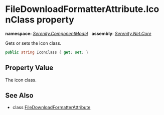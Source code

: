 # FileDownloadFormatterAttribute.IconClass property
**namespace:** *[Serenity.ComponentModel](../../README.md#serenity.componentmodel-namespace)*   **assembly**: *[Serenity.Net.Core](../../README.md)*

Gets or sets the icon class.

```csharp
public string IconClass { get; set; }
```

## Property Value

The icon class.

## See Also

* class [FileDownloadFormatterAttribute](../FileDownloadFormatterAttribute.md)